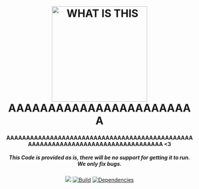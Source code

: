 <h1 align="center">
<a href="https://discord.gg/AAAAAA"><img src="https://i.imgur.com/6hUjiER.png" width="256px" alt="WHAT IS THIS"></a>
  <br>
    AAAAAAAAAAAAAAAAAAAAAAAA
  <br>
 </h1>
<h4 align="center">AAAAAAAAAAAAAAAAAAAAAAAAAAAAAAAAAAAAAAAAAAAAAAAAAAAAAAAAAAAAAAAAAAAAAAAAAAAAAAAAA <3</h4>
<h5 align="center">This Code is provided as is, there will be no support for getting it to run. We only fix bugs.</h5>
  <p align="center">
  <a href="https://discord.gg/JtFFkzk"><img src="https://i.imgur.com/81GaSii.png"></a>
  <a href="https://travis-ci.org/weebs-online/Monika" target="_blank"><img src="https://travis-ci.org/weebs-online/Monika.svg?branch=master" alt="Build"></a>
  <a href="https://david-dm.org/weebs-online/monika" target="_blank"><img src="https://david-dm.org/weebs-online/monika/status.svg" alt="Dependencies"></a>
  </p>

